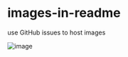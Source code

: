 # images-in-readme
use GitHub issues to host images

![image](https://user-images.githubusercontent.com/127088982/223089634-3f920f99-6e73-4680-a06b-57e850cb84d6.png)
